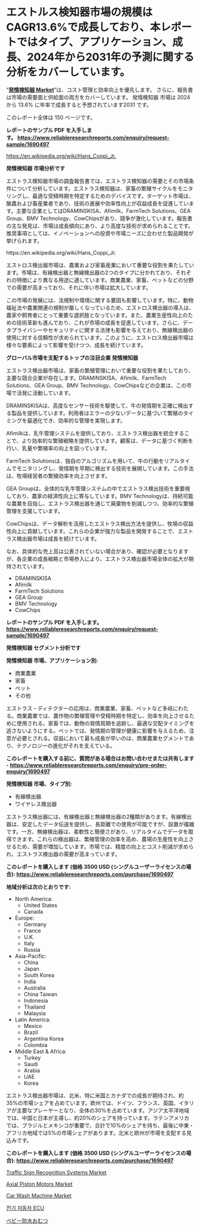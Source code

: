 <p><h1>エストルス検知器市場の規模はCAGR13.6%で成長しており、本レポートではタイプ、アプリケーション、成長、2024年から2031年の予測に関する分析をカバーしています。</h1></p><p>&ldquo;<strong><a href="https://www.reliableresearchreports.com/estrous-detectors-r1690497">発情検知器 Market</a></strong>&rdquo;は、コスト管理と効率向上を優先します。 さらに、報告書は市場の需要面と供給面の両方をカバーしています。 発情検知器 市場は 2024 から 13.6% に年率で成長すると予想されています2031 です。</p>
<p>このレポート全体は 150 ページです。</p>
<p><strong>レポートのサンプル PDF を入手します。&nbsp;<a href="https://www.reliableresearchreports.com/enquiry/request-sample/1690497">https://www.reliableresearchreports.com/enquiry/request-sample/1690497</a></strong></p>
<p><a href="https://en.wikipedia.org/wiki/Hans_Coppi_Jr.">https://en.wikipedia.org/wiki/Hans_Coppi_Jr.</a></p>
<p><strong>発情検知器 市場分析です</strong></p>
<p><p>エストラス検知器市場の調査報告書では、エストラス検知器の需要とその市場条件について分析しています。エストラス検知器は、家畜の繁殖サイクルをモニタリングし、最適な受精時期を特定するためのデバイスです。ターゲット市場は、酪農および畜産業者であり、技術の進展や効率性向上が収益成長を促進しています。主要な企業としてはDRAMINSKISA、Afimilk、FarmTech Solutions、GEA Group、BMV Technology、CowChipsがあり、競争が激化しています。報告書の主な発見は、市場は成長傾向にあり、より高度な技術が求められることです。推奨事項としては、イノベーションへの投資や市場ニーズに合わせた製品開発が挙げられます。</p></p>
<p>https://en.wikipedia.org/wiki/Hans_Coppi_Jr.</p>
<p><p>エストロス検出器市場は、農業および家畜産業において重要な役割を果たしています。市場は、有線検出器と無線検出器の2つのタイプに分かれており、それぞれの特徴により異なる用途に適しています。商業農業、家畜、ペットなどの分野での需要が高まっており、それに伴い市場は拡大しています。</p><p>この市場の発展には、法規制や環境に関する要因も影響しています。特に、動物福祉法や農業関連の規制が厳しくなっているため、エストロス検出器の導入は、農家や飼育者にとって重要な選択肢となっています。また、農業生産性向上のための技術革新も進んでおり、これが市場の成長を促進しています。さらに、データプライバシーやセキュリティに関する法律も影響を与えており、無線検出器の使用に対する信頼性が求められています。このように、エストロス検出器市場は様々な要素によって影響を受けつつ、成長を続けています。</p></p>
<p><strong>グローバル市場を支配するトップの注目企業 発情検知器</strong></p>
<p><p>エストラス検出器市場は、家畜の繁殖管理において重要な役割を果たしており、主要な競合企業が存在します。DRAMINSKISA、Afimilk、FarmTech Solutions、GEA Group、BMV Technology、CowChipsなどの企業は、この市場で活発に活動しています。</p><p>DRAMINSKISAは、高度なセンサー技術を駆使して、牛の発情期を正確に検出する製品を提供しています。利用者はエラーの少ないデータに基づいて繁殖のタイミングを最適化でき、効率的な管理を実現します。</p><p>Afimilkは、乳牛管理システムを提供しており、エストラス検出器を統合することで、より効率的な繁殖戦略を提供しています。顧客は、データに基づく判断を行い、乳量や繁殖率の向上を図っています。</p><p>FarmTech Solutionsは、独自のアルゴリズムを用いて、牛の行動をリアルタイムでモニタリングし、発情期を早期に検出する技術を展開しています。この手法は、牧場経営者の繁殖効率を向上させます。</p><p>GEA Groupは、全体的な乳牛管理システムの中でエストラス検出技術を重要視しており、農家の経済性向上に寄与しています。BMV Technologyは、持続可能な農業を目指し、エストラス検出器を通じて廃棄物を削減しつつ、効率的な繁殖管理を支援しています。</p><p>CowChipsは、データ解析を活用したエストラス検出方法を提供し、牧場の収益性向上に貢献しています。これらの企業が強力な製品を開発することで、エストラス検出器市場は成長を続けています。</p><p>なお、具体的な売上高は公表されていない場合があり、確認が必要となりますが、各企業の成長戦略と市場参入により、エストラス検出器市場全体の拡大が期待されています。</p></p>
<p><ul><li>DRAMINSKISA</li><li>Afimilk</li><li>FarmTech Solutions</li><li>GEA Group</li><li>BMV Technology</li><li>CowChips</li></ul></p>
<p><strong>レポートのサンプル PDF を入手します。 <a href="https://www.reliableresearchreports.com/enquiry/request-sample/1690497">https://www.reliableresearchreports.com/enquiry/request-sample/1690497</a></strong></p>
<p><strong>発情検知器 セグメント分析です</strong></p>
<p><strong>発情検知器 市場、アプリケーション別:</strong></p>
<p><ul><li>商業農業</li><li>家畜</li><li>ペット</li><li>その他</li></ul></p>
<p><p>エストラス・ディテクターの応用は、商業農業、家畜、ペットなど多岐にわたる。商業農業では、農作物の繁殖管理や受精時期を特定し、効率を向上させるために使用される。家畜では、動物の発情周期を追跡し、最適な交配タイミングを逃さないようにする。ペットでは、発情期の管理が健康に影響を与えるため、注意が必要とされる。収益において最も成長が早いのは、商業農業セグメントであり、テクノロジーの進化がそれを支えている。</p></p>
<p><strong>このレポートを購入する前に、質問がある場合はお問い合わせまたは共有します - <a href="https://www.reliableresearchreports.com/enquiry/pre-order-enquiry/1690497">https://www.reliableresearchreports.com/enquiry/pre-order-enquiry/1690497</a></strong></p>
<p><strong>発情検知器 市場、タイプ別:</strong></p>
<p><ul><li>有線検出器</li><li>ワイヤレス検出器</li></ul></p>
<p><p>エストラス検出器には、有線検出器と無線検出器の2種類があります。有線検出器は、安定したデータ伝送を提供し、長距離での使用が可能ですが、設置が複雑です。一方、無線検出器は、柔軟性と簡便さがあり、リアルタイムでデータを取得できます。これらの検出器は、繁殖管理の効率を高め、農場の生産性を向上させるため、需要が増加しています。市場では、精度の向上とコスト削減が求められ、エストラス検出器の需要が高まっています。</p></p>
<p><strong>このレポートを購入します (価格 3500 USD (シングルユーザーライセンスの場合): <a href="https://www.reliableresearchreports.com/purchase/1690497">https://www.reliableresearchreports.com/purchase/1690497</a></strong></p>
<p><strong>地域分析は次のとおりです:</strong></p>
<p><ul>
    <li>
        North America:
        <ul>
            <li>United States</li>
            <li>Canada</li>
        </ul>
    </li>
    <li>
        Europe:
        <ul>
            <li>Germany</li>
            <li>France</li>
            <li>U.K.</li>
            <li>Italy</li>
            <li>Russia</li>
        </ul>
    </li>
    <li>
        Asia-Pacific:
        <ul>
            <li>China</li>
            <li>Japan</li>
            <li>South Korea</li>
            <li>India</li>
            <li>Australia</li>
            <li>China Taiwan</li>
            <li>Indonesia</li>
            <li>Thailand</li>
            <li>Malaysia</li>
        </ul>
    </li>
    <li>
        Latin America:
        <ul>
            <li>Mexico</li>
            <li>Brazil</li>
            <li>Argentina Korea</li>
            <li>Colombia</li>
        </ul>
    </li>
    <li>
        Middle East & Africa:
        <ul>
            <li>Turkey</li>
            <li>Saudi</li>
            <li>Arabia</li>
            <li>UAE</li>
            <li>Korea</li>
        </ul>
    </li>
    </ul></p>
<p><p>エストラス検出器市場は、北米、特に米国とカナダでの成長が期待され、約35%の市場シェアを占めています。欧州では、ドイツ、フランス、英国、イタリアが主要なプレーヤーとなり、全体の30%を占めています。アジア太平洋地域では、中国と日本が主導し、約20%のシェアを持っています。ラテンアメリカでは、ブラジルとメキシコが重要で、合計で10%のシェアを持ち、最後に中東・アフリカ地域では5%の市場シェアがあります。北米と欧州が市場を支配する見込みです。</p></p>
<p><strong>このレポートを購入します (価格 3500 USD (シングルユーザーライセンスの場合): <a href="https://www.reliableresearchreports.com/purchase/1690497">https://www.reliableresearchreports.com/purchase/1690497</a></strong></p>
<p><p><a href="https://issuu.com/reportprime-2/docs/traffic-sign-recognition-systems-ma_8186d277e897ec">Traffic Sign Recognition Systems Market</a></p><p><a href="https://www.linkedin.com/pulse/exploring-axial-piston-motors-market-dynamics-revenue-g7owe?trackingId=i2Npxr%2FLS%2Biv2O2kQQwGOg%3D%3D">Axial Piston Motors Market</a></p><p><a href="https://www.linkedin.com/pulse/car-wash-machine-market-overview-regional-outlook-competitive-hehxe?trackingId=9unxSvR3QWeSEq9%2BfTjFVQ%3D%3D">Car Wash Machine Market</a></p><p><a href="https://medium.com/@wpzbonrg51/%EC%84%B8%EA%B3%84-electric-vehicle-ecu-market-%EC%9D%80-2024%EC%97%90%EC%84%9C-2031%EB%A1%9C-%EC%97%B0%ED%8F%89%EA%B7%A0-%EC%A6%9D%EA%B0%80%EC%9C%A8%EC%9D%84-%EB%B3%B4%EC%9D%BC-%EA%B2%83%EC%9C%BC%EB%A1%9C-%EC%98%88%EC%83%81%EB%90%A9%EB%8B%88%EB%8B%A4-e27a574f5c50?postPublishedType=initial">전기 자동차 ECU</a></p><p><a href="https://medium.com/@burtruozzos0f/baby-waterproof-diapers-market-%E3%81%AE%E3%82%B0%E3%83%AD%E3%83%BC%E3%83%90%E3%83%AB%E5%B8%82%E5%A0%B4%E6%A6%82%E8%A6%81%E3%81%AF-%E4%B8%96%E7%95%8C%E3%81%8A%E3%82%88%E3%81%B3%E4%B8%BB%E8%A6%81%E5%B8%82%E5%A0%B4%E3%81%AB%E3%81%8A%E3%81%91%E3%82%8B%E6%A5%AD%E7%95%8C%E3%81%AB%E5%BD%B1%E9%9F%BF%E3%82%92%E4%B8%8E%E3%81%88%E3%82%8B%E4%B8%BB%E8%A6%81%E3%81%AA%E3%83%88%E3%83%AC%E3%83%B3%E3%83%89%E3%81%AB%E3%81%A4%E3%81%84%E3%81%A6-%E7%8B%AC%E8%87%AA%E3%81%AE%E8%A6%96%E7%82%B9%E3%82%92%E6%8F%90%E4%BE%9B%E3%81%97%E3%81%BE%E3%81%99-1429df9ad009">ベビー防水おむつ</a></p></p>